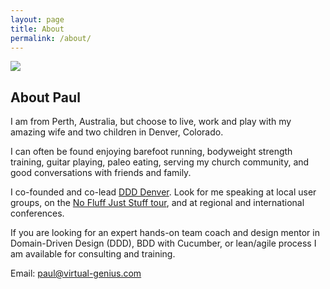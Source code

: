 ```yaml
---
layout: page
title: About
permalink: /about/
---
```

<section  class="gravatar visible-desktop">
  <img src="http://www.gravatar.com/avatar/4ce180eb1538932a4cc5b14c9eb0e83b?s=300">
  <h1>About Paul</h1>
  <p>I am from Perth, Australia, but choose to live, work and play with my amazing wife and two children in Denver, Colorado.</p> 

  <p>I can often be found enjoying barefoot running, bodyweight strength training, guitar playing, paleo eating, serving my church community, and good conversations with friends and family.</p>

  <p>I co-founded and co-lead <a href="http://bit.ly/ddd_den">DDD Denver</a>. Look for me speaking at local user groups, on the <a href="http://www.nofluffjuststuff.com/conference/speaker/paul_rayner">No Fluff Just Stuff tour</a>, and at regional and international conferences.</p>

  <p>If you are looking for an expert hands-on team coach and design mentor in Domain-Driven Design (DDD), BDD with Cucumber, or lean/agile process I am available for consulting and training.</p>

  <p>Email: <a href="mailto:paul@virtual-genius.com">paul@virtual-genius.com</a></p>
</section>
